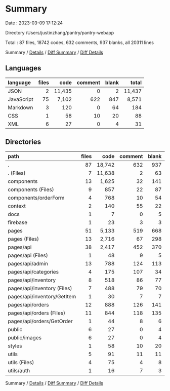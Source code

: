 # Summary

Date : 2023-03-09 17:12:24

Directory /Users/justinzhang/pantry/pantry-webapp

Total : 87 files,  18742 codes, 632 comments, 937 blanks, all 20311 lines

Summary / [Details](details.md) / [Diff Summary](diff.md) / [Diff Details](diff-details.md)

## Languages
| language | files | code | comment | blank | total |
| :--- | ---: | ---: | ---: | ---: | ---: |
| JSON | 2 | 11,435 | 0 | 2 | 11,437 |
| JavaScript | 75 | 7,102 | 622 | 847 | 8,571 |
| Markdown | 3 | 120 | 0 | 64 | 184 |
| CSS | 1 | 58 | 10 | 20 | 88 |
| XML | 6 | 27 | 0 | 4 | 31 |

## Directories
| path | files | code | comment | blank | total |
| :--- | ---: | ---: | ---: | ---: | ---: |
| . | 87 | 18,742 | 632 | 937 | 20,311 |
| . (Files) | 7 | 11,638 | 2 | 63 | 11,703 |
| components | 13 | 1,625 | 32 | 141 | 1,798 |
| components (Files) | 9 | 857 | 22 | 87 | 966 |
| components/orderForm | 4 | 768 | 10 | 54 | 832 |
| context | 2 | 140 | 55 | 22 | 217 |
| docs | 1 | 7 | 0 | 5 | 12 |
| firebase | 1 | 23 | 3 | 3 | 29 |
| pages | 51 | 5,133 | 519 | 668 | 6,320 |
| pages (Files) | 13 | 2,716 | 67 | 298 | 3,081 |
| pages/api | 38 | 2,417 | 452 | 370 | 3,239 |
| pages/api (Files) | 1 | 48 | 9 | 5 | 62 |
| pages/api/admin | 13 | 788 | 124 | 113 | 1,025 |
| pages/api/categories | 4 | 175 | 107 | 34 | 316 |
| pages/api/inventory | 8 | 518 | 86 | 77 | 681 |
| pages/api/inventory (Files) | 7 | 488 | 79 | 70 | 637 |
| pages/api/inventory/GetItem | 1 | 30 | 7 | 7 | 44 |
| pages/api/orders | 12 | 888 | 126 | 141 | 1,155 |
| pages/api/orders (Files) | 11 | 844 | 118 | 135 | 1,097 |
| pages/api/orders/GetOrder | 1 | 44 | 8 | 6 | 58 |
| public | 6 | 27 | 0 | 4 | 31 |
| public/images | 6 | 27 | 0 | 4 | 31 |
| styles | 1 | 58 | 10 | 20 | 88 |
| utils | 5 | 91 | 11 | 11 | 113 |
| utils (Files) | 4 | 75 | 4 | 8 | 87 |
| utils/auth | 1 | 16 | 7 | 3 | 26 |

Summary / [Details](details.md) / [Diff Summary](diff.md) / [Diff Details](diff-details.md)